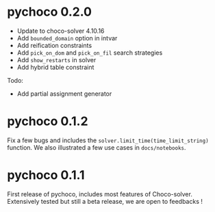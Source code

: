 # pychoco 0.2.0

- Update to choco-solver 4.10.16
- Add `bounded_domain` option in intvar
- Add reification constraints
- Add `pick_on_dom` and `pick_on_fil` search strategies
- Add `show_restarts` in solver
- Add hybrid table constraint

Todo:
- Add partial assignment generator

# pychoco 0.1.2

Fix a few bugs and includes the `solver.limit_time(time_limit_string)` function. We also illustrated a few use cases in `docs/notebooks`. 

# pychoco 0.1.1

First release of pychoco, includes most features of Choco-solver. Extensively tested but still a beta release, we are open to feedbacks !